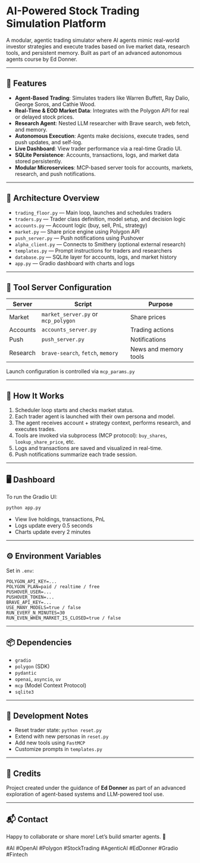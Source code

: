 # AI-Powered Stock Trading Simulation Platform

A modular, agentic trading simulator where AI agents mimic real-world investor strategies and execute trades based on live market data, research tools, and persistent memory. Built as part of an advanced autonomous agents course by Ed Donner.

---

## 🚀 Features

- **Agent-Based Trading**: Simulates traders like Warren Buffett, Ray Dalio, George Soros, and Cathie Wood.
- **Real-Time & EOD Market Data**: Integrates with the Polygon API for real or delayed stock prices.
- **Research Agent**: Nested LLM researcher with Brave search, web fetch, and memory.
- **Autonomous Execution**: Agents make decisions, execute trades, send push updates, and self-log.
- **Live Dashboard**: View trader performance via a real-time Gradio UI.
- **SQLite Persistence**: Accounts, transactions, logs, and market data stored persistently.
- **Modular Microservices**: MCP-based server tools for accounts, markets, research, and push notifications.

---

## 🧱 Architecture Overview

- `trading_floor.py` — Main loop, launches and schedules traders
- `traders.py` — Trader class definition, model setup, and decision logic
- `accounts.py` — Account logic (buy, sell, PnL, strategy)
- `market.py` — Share price engine using Polygon API
- `push_server.py` — Push notifications using Pushover
- `alpha_client.py` — Connects to Smithery (optional external research)
- `templates.py` — Prompt instructions for traders and researchers
- `database.py` — SQLite layer for accounts, logs, and market history
- `app.py` — Gradio dashboard with charts and logs

---

## 🔧 Tool Server Configuration

| Server   | Script                              | Purpose               |
| -------- | ----------------------------------- | --------------------- |
| Market   | `market_server.py` or `mcp_polygon` | Share prices          |
| Accounts | `accounts_server.py`                | Trading actions       |
| Push     | `push_server.py`                    | Notifications         |
| Research | `brave-search`, `fetch`, `memory`   | News and memory tools |

Launch configuration is controlled via `mcp_params.py`

---

## 🧠 How It Works

1. Scheduler loop starts and checks market status.
2. Each trader agent is launched with their own persona and model.
3. The agent receives account + strategy context, performs research, and executes trades.
4. Tools are invoked via subprocess (MCP protocol): `buy_shares`, `lookup_share_price`, etc.
5. Logs and transactions are saved and visualized in real-time.
6. Push notifications summarize each trade session.

---

## 🖥️ Dashboard

To run the Gradio UI:

```bash
python app.py
```

- View live holdings, transactions, PnL
- Logs update every 0.5 seconds
- Charts update every 2 minutes

---

## ⚙️ Environment Variables

Set in `.env`:

```
POLYGON_API_KEY=...
POLYGON_PLAN=paid / realtime / free
PUSHOVER_USER=...
PUSHOVER_TOKEN=...
BRAVE_API_KEY=...
USE_MANY_MODELS=true / false
RUN_EVERY_N_MINUTES=30
RUN_EVEN_WHEN_MARKET_IS_CLOSED=true / false
```

---

## 📦 Dependencies

- `gradio`
- `polygon` (SDK)
- `pydantic`
- `openai`, `asyncio`, `uv`
- `mcp` (Model Context Protocol)
- `sqlite3`

---

## 🧪 Development Notes

- Reset trader state: `python reset.py`
- Extend with new personas in `reset.py`
- Add new tools using `FastMCP`
- Customize prompts in `templates.py`

---

## 🧵 Credits

Project created under the guidance of **Ed Donner** as part of an advanced exploration of agent-based systems and LLM-powered tool use.

---

## 📬 Contact

Happy to collaborate or share more! Let’s build smarter agents. 🧠

#AI #OpenAI #Polygon #StockTrading #AgenticAI #EdDonner #Gradio #Fintech